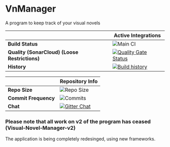 # VnManager
A program to keep track of your visual novels

| | Active Integrations |
| --- | --- |
**Build Status** | ![Main CI](https://github.com/micah686/VnManager/workflows/Main%20CI/badge.svg)
**Quality (SonarCloud) (Loose Restrictions)** | [![Quality Gate Status](https://sonarcloud.io/api/project_badges/measure?project=c0eb5fc2abd174c0ea9db268ae3de46dd621775d&metric=alert_status)](https://sonarcloud.io/dashboard?id=c0eb5fc2abd174c0ea9db268ae3de46dd621775d)
**History** | [![Build history](https://buildstats.info/azurepipelines/chart/legendofzeldafan3/VnManager/16)](https://buildstats.info/azurepipelines/chart/legendofzeldafan3/VnManager/16/history)


| | Repository Info |
| --- | --- |
**Repo Size** | ![Repo Size](https://img.shields.io/github/repo-size/micah686/vnManager)
**Commit Frequency** | ![Commits](https://img.shields.io/github/commit-activity/w/micah686/VnManager)
**Chat** | [![Gitter Chat](https://badges.gitter.im/micah686/VnManager.svg)](https://gitter.im/micah686/VnManager) |




### Please note that all work on v2 of the program has ceased (Visual-Novel-Manager-v2) 

The application is being completely redesinged, using new frameworks.



